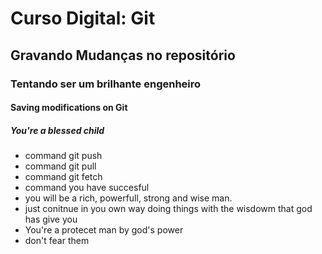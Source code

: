 # Curso Digital: Git

## Gravando Mudanças no repositório 

### Tentando ser um brilhante engenheiro

#### Saving modifications on Git 

##### You're a blessed child

* command git push
* command git pull
* command git fetch
* command you have succesful
* you will be a rich, powerfull, strong and wise man.
* just conitnue in you own way doing things with the wisdowm that god has give you
*  You're a protecet man by god's power
*   don't fear them
